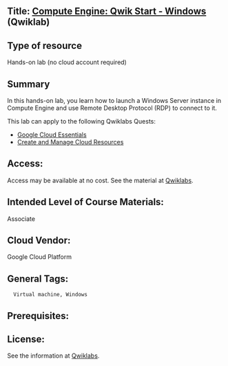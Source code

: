 ## Title: [Compute Engine: Qwik Start - Windows](https://www.qwiklabs.com/focuses/560?parent=catalog) (Qwiklab)

## Type of resource
Hands-on lab (no cloud account required)

## Summary

In this hands-on lab, you learn how to launch a Windows Server instance in Compute Engine and use Remote Desktop Protocol (RDP) to connect to it.

This lab can apply to the following Qwiklabs Quests:


* [Google Cloud Essentials](Materials/QLQuestGCEssentials.md)
* [Create and Manage Cloud Resources](Materials/QLQuestCreateandManageCloudResources.md)

## Access: 
   Access may be available at no cost.  See the material at [Qwiklabs](Providers/Qwiklabs.md).

## Intended Level of Course Materials: 
   Associate

##  Cloud Vendor: 
   Google Cloud Platform

## General Tags: 
      Virtual machine, Windows
      
## Prerequisites: 

## License: 

See the information at [Qwiklabs](Providers/Qwiklabs.md).
